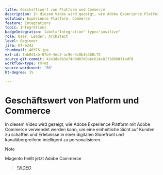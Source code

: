 ```yaml
---
title: Geschäftswert von Platform und Commerce
description: In diesem Video wird gezeigt, wie Adobe Experience Platform mit Magento Commerce verwendet werden kann, um eine einheitliche Sicht auf Kunden zu schaffen und Erlebnisse in einer digitalen Storefront und kanalübergreifend intelligent zu personalisieren.
solution: Experience Platform, Commerce
feature: Integrations
topic: Integrations
badgeIntegration: label="Integration" type="positive"
role: User, Leader, Architect
level: Beginner
jira: KT-6242
thumbnail: 40376.jpg
exl-id: fab8d1ab-87b4-4ec3-ac9e-4c8b3e3b8c75
source-git-commit: 4243da0b3e74d0d07e0a6c624e8173808831adfd
workflow-type: tm+mt
source-wordcount: '80'
ht-degree: 1%

---
```


# Geschäftswert von Platform und Commerce

In diesem Video wird gezeigt, wie Adobe Experience Platform mit Adobe Commerce verwendet werden kann, um eine einheitliche Sicht auf Kunden zu schaffen und Erlebnisse in einer digitalen Storefront und kanalübergreifend intelligent zu personalisieren.

>[!NOTE]
>
> Magento heißt jetzt Adobe Commerce

>[!VIDEO](https://video.tv.adobe.com/v/40376?learn=on)

